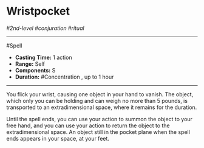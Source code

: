 # Wristpocket
*#2nd-level #conjuration #ritual*
___ 
#Spell
- **Casting Time:** 1 action
- **Range:** Self
- **Components:** S
- **Duration:** #Concentration , up to 1 hour
---
You flick your wrist, causing one object in your hand to vanish. The object, which only you can be holding and can weigh no more than 5 pounds, is transported to an extradimensional space, where it remains for the duration.

Until the spell ends, you can use your action to summon the object to your free hand, and you can use your action to return the object to the extradimensional space. An object still in the pocket plane when the spell ends appears in your space, at your feet.